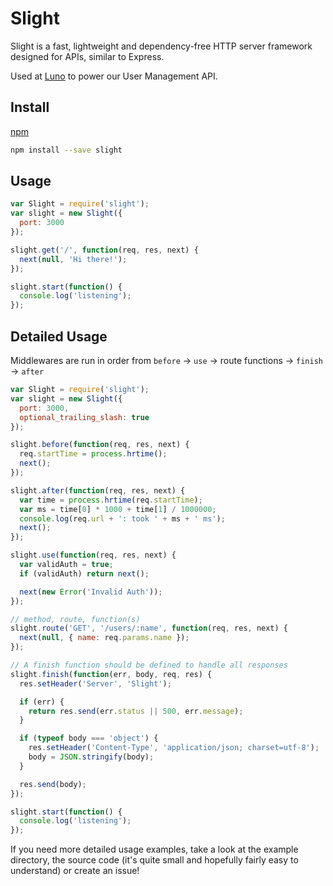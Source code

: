 # Slight

Slight is a fast, lightweight and dependency-free HTTP server framework designed for APIs, similar to Express.

Used at [Luno](https://luno.io) to power our User Management API.

## Install

[npm](https://www.npmjs.com/package/slight)

```sh
npm install --save slight
```

## Usage

```js
var Slight = require('slight');
var slight = new Slight({
  port: 3000
});

slight.get('/', function(req, res, next) {
  next(null, 'Hi there!');
});

slight.start(function() {
  console.log('listening');
});
```

## Detailed Usage

Middlewares are run in order from `before` -> `use` -> route functions -> `finish` -> `after`

```js
var Slight = require('slight');
var slight = new Slight({
  port: 3000,
  optional_trailing_slash: true
});

slight.before(function(req, res, next) {
  req.startTime = process.hrtime();
  next();
});

slight.after(function(req, res, next) {
  var time = process.hrtime(req.startTime);
  var ms = time[0] * 1000 + time[1] / 1000000;
  console.log(req.url + ': took ' + ms + ' ms');
  next();
});

slight.use(function(req, res, next) {
  var validAuth = true;
  if (validAuth) return next();

  next(new Error('Invalid Auth'));
});

// method, route, function(s)
slight.route('GET', '/users/:name', function(req, res, next) {
  next(null, { name: req.params.name });
});

// A finish function should be defined to handle all responses
slight.finish(function(err, body, req, res) {
  res.setHeader('Server', 'Slight');

  if (err) {
    return res.send(err.status || 500, err.message);
  }

  if (typeof body === 'object') {
    res.setHeader('Content-Type', 'application/json; charset=utf-8');
    body = JSON.stringify(body);
  }

  res.send(body);
});

slight.start(function() {
  console.log('listening');
});
```

If you need more detailed usage examples, take a look at the example directory, the source code (it's quite small and hopefully fairly easy to understand) or create an issue!
